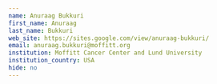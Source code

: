 ```yaml
---
name: Anuraag Bukkuri
first_name: Anuraag
last_name: Bukkuri
web_site: https://sites.google.com/view/anuraag-bukkuri/
email: anuraag.bukkuri@moffitt.org
institution: Moffitt Cancer Center and Lund University
institution_country: USA
hide: no
---
```


